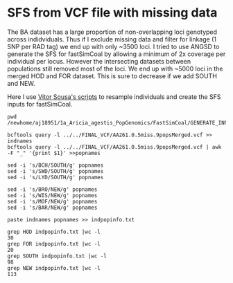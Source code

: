 # SFS from VCF file with missing data

The BA dataset has a large proportion of non-overlapping loci genotyped across indidviduals. Thus if I exclude missing data and filter for linkage (1 SNP per RAD tag) we end up with only ~3500 loci. 
I tried to use ANGSD to generate the SFS for fastSimCoal by allowing a minimum of 2x coverage per individual per locus. However the intersecting datasets between populations still removed most of the loci. We end up with ~5000 loci in the merged HOD and FOR dataset. 
This is sure to decrease if we add SOUTH and NEW. 

Here I use [Vitor Sousa's scripts](https://github.com/vsousa/EG_cE3c/tree/master/CustomScripts/Fastsimcoal_VCFtoSFS/Scripts_VCFtoSFS) to resample individuals and create the SFS inputs for fastSimCoal. 


```
pwd
/newhome/aj18951/1a_Aricia_agestis_PopGenomics/FastSimCoal/GENERATE_INPUT

bcftools query -l ../../FINAL_VCF/AA261.0.5miss.9popsMerged.vcf >>  indnames
bcftools query -l ../../FINAL_VCF/AA261.0.5miss.9popsMerged.vcf | awk -F "_" '{print $1}' >>popnames

sed -i 's/BCH/SOUTH/g' popnames 
sed -i 's/SWD/SOUTH/g' popnames 
sed -i 's/LYD/SOUTH/g' popnames 

sed -i 's/BRO/NEW/g' popnames 
sed -i 's/WIS/NEW/g' popnames 
sed -i 's/MOF/NEW/g' popnames 
sed -i 's/BAR/NEW/g' popnames 

paste indnames popnames >> indpopinfo.txt

grep HOD indpopinfo.txt |wc -l
30
grep FOR indpopinfo.txt |wc -l
20
grep SOUTH indpopinfo.txt |wc -l
98
grep NEW indpopinfo.txt |wc -l
113

```


